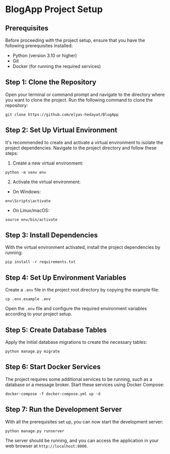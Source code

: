 # BlogApp Project Setup

## Prerequisites

Before proceeding with the project setup, ensure that you have the following prerequisites installed:

- Python (version 3.10 or higher)
- Git
- Docker (for running the required services)

## Step 1: Clone the Repository

Open your terminal or command prompt and navigate to the directory where you want to clone the project. Run the
following command to clone the repository:

```
git clone https://github.com/elyas-hedayat/BlogApp
```

## Step 2: Set Up Virtual Environment

It's recommended to create and activate a virtual environment to isolate the project dependencies. Navigate to the
project directory and follow these steps:

1. Create a new virtual environment:

```
python -m venv env
```

2. Activate the virtual environment:

- On Windows:

```
env\Scripts\activate
```

- On Linux/macOS:

```
source env/bin/activate
```

## Step 3: Install Dependencies

With the virtual environment activated, install the project dependencies by running:

```
pip install -r requirements.txt
```

## Step 4: Set Up Environment Variables

Create a `.env` file in the project root directory by copying the example file:

```
cp .env.example .env
```

Open the `.env` file and configure the required environment variables according to your project setup.

## Step 5: Create Database Tables

Apply the initial database migrations to create the necessary tables:

```
python manage.py migrate
```

## Step 6: Start Docker Services

The project requires some additional services to be running, such as a database or a message broker. Start these
services using Docker Compose:

```
docker-compose -f docker-compose.yml up -d
```

## Step 7: Run the Development Server

With all the prerequisites set up, you can now start the development server:

```
python manage.py runserver
```

The server should be running, and you can access the application in your web browser at `http://localhost:8000`.